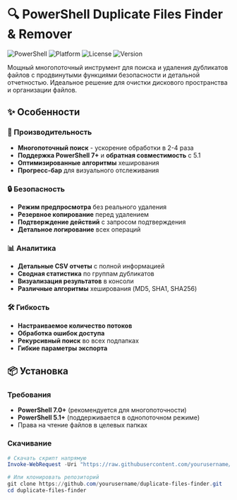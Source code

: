 # 🔍 PowerShell Duplicate Files Finder & Remover

![PowerShell](https://img.shields.io/badge/PowerShell-7+-blue.svg)
![Platform](https://img.shields.io/badge/Platform-Windows-lightgrey.svg)
![License](https://img.shields.io/badge/License-MIT-green.svg)
![Version](https://img.shields.io/badge/Version-2.0.0-orange.svg)

Мощный многопоточный инструмент для поиска и удаления дубликатов файлов с продвинутыми функциями безопасности и детальной отчетностью. Идеальное решение для очистки дискового пространства и организации файлов.

## ✨ Особенности

### 🚀 Производительность
- **Многопоточный поиск** - ускорение обработки в 2-4 раза
- **Поддержка PowerShell 7+** и **обратная совместимость** с 5.1
- **Оптимизированные алгоритмы** хеширования
- **Прогресс-бар** для визуального отслеживания

### 🔒 Безопасность
- **Режим предпросмотра** без реального удаления
- **Резервное копирование** перед удалением
- **Подтверждение действий** с запросом подтверждения
- **Детальное логирование** всех операций

### 📊 Аналитика
- **Детальные CSV отчеты** с полной информацией
- **Сводная статистика** по группам дубликатов
- **Визуализация результатов** в консоли
- **Различные алгоритмы** хеширования (MD5, SHA1, SHA256)

### 🛠️ Гибкость
- **Настраиваемое количество потоков**
- **Обработка ошибок доступа**
- **Рекурсивный поиск** во всех подпапках
- **Гибкие параметры экспорта**

## 📦 Установка

### Требования
- **PowerShell 7.0+** (рекомендуется для многопоточности) 
- **PowerShell 5.1+** (поддерживается в однопоточном режиме)
- Права на чтение файлов в целевых папках

### Скачивание
```powershell
# Скачать скрипт напрямую
Invoke-WebRequest -Uri "https://raw.githubusercontent.com/yourusername/duplicate-files-finder/main/FindAndRemoveDuplicates.ps1" -OutFile "FindAndRemoveDuplicates.ps1"

# Или клонировать репозиторий
git clone https://github.com/yourusername/duplicate-files-finder.git
cd duplicate-files-finder

